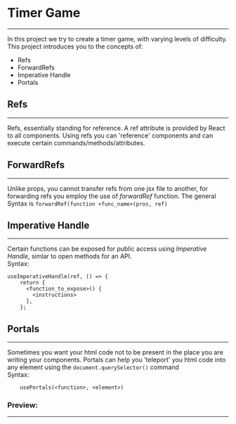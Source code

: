 # Timer Game

---

In this project we try to create a timer game, with varying levels of difficulty. This project introduces you to the concepts of:

- Refs
- ForwardRefs
- Imperative Handle
- Portals

## Refs

---

Refs, essentially standing for reference. A ref attribute is provided by React to all components. Using refs you can 'reference' components and can execute certain commands/methods/attributes.

## ForwardRefs

---

Unlike props, you cannot transfer refs from one jsx file to another, for forwarding refs you employ the use of _*forwardRef*_ function. The general Syntax is `forwardRef(function <func_name>(pros, ref)`

## Imperative Handle

---

Certain functions can be exposed for public access using _*Imperative Handle*_, simlar to open methods for an API.  
Syntax:

```JS
useImperativeHandle(ref, () => {
    return {
      <function_to_expose>() {
        <instructions>
      },
    };
```

## Portals

---

Sometimes you want your html code not to be present in the place you are writing your components. Portals can help you 'teleport' you html code into any element using the `document.querySelector()` command  
Syntax:

```JS
    usePortals(<function>, <element>)
```

### Preview:

---
